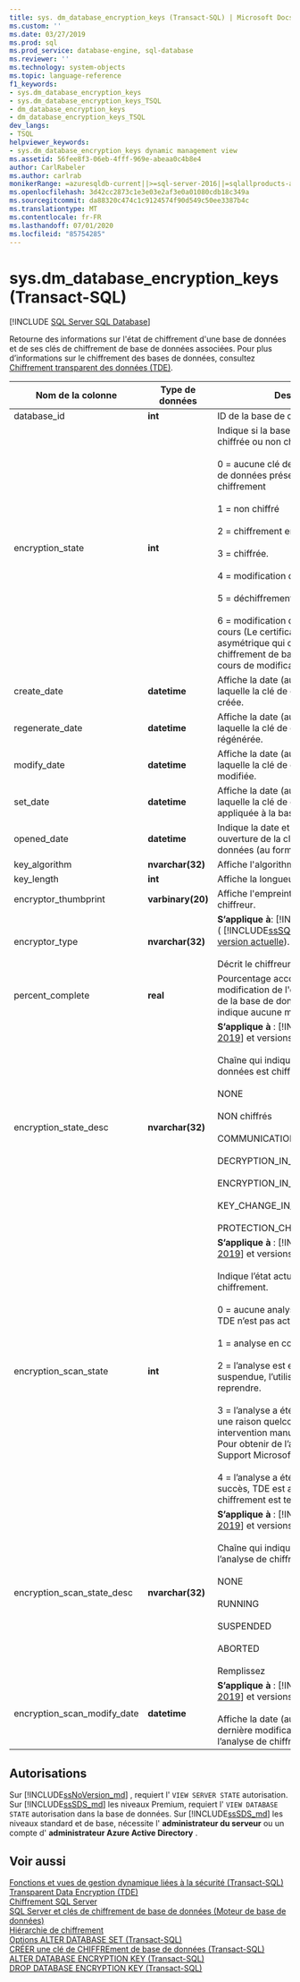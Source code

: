 ```yaml
---
title: sys. dm_database_encryption_keys (Transact-SQL) | Microsoft Docs
ms.custom: ''
ms.date: 03/27/2019
ms.prod: sql
ms.prod_service: database-engine, sql-database
ms.reviewer: ''
ms.technology: system-objects
ms.topic: language-reference
f1_keywords:
- sys.dm_database_encryption_keys
- sys.dm_database_encryption_keys_TSQL
- dm_database_encryption_keys
- dm_database_encryption_keys_TSQL
dev_langs:
- TSQL
helpviewer_keywords:
- sys.dm_database_encryption_keys dynamic management view
ms.assetid: 56fee8f3-06eb-4fff-969e-abeaa0c4b8e4
author: CarlRabeler
ms.author: carlrab
monikerRange: =azuresqldb-current||>=sql-server-2016||=sqlallproducts-allversions||>=sql-server-linux-2017||=azuresqldb-mi-current
ms.openlocfilehash: 3d42cc2873c1e3e03e2af3e0a01080cdb18c349a
ms.sourcegitcommit: da88320c474c1c9124574f90d549c50ee3387b4c
ms.translationtype: MT
ms.contentlocale: fr-FR
ms.lasthandoff: 07/01/2020
ms.locfileid: "85754285"
---
```

# <a name="sysdm_database_encryption_keys-transact-sql"></a>sys.dm_database_encryption_keys (Transact-SQL)
[!INCLUDE [SQL Server SQL Database](../../includes/applies-to-version/sql-asdb.md)]

  Retourne des informations sur l'état de chiffrement d'une base de données et de ses clés de chiffrement de base de données associées. Pour plus d’informations sur le chiffrement des bases de données, consultez [Chiffrement transparent des données &#40;TDE&#41;](../../relational-databases/security/encryption/transparent-data-encryption.md).  
 
|Nom de la colonne|Type de données|Description|  
|-----------------|---------------|-----------------|  
|database_id|**int**|ID de la base de données.|  
|encryption_state|**int**|Indique si la base de données est chiffrée ou non chiffrée.<br /><br /> 0 = aucune clé de chiffrement de base de données présente, pas de chiffrement<br /><br /> 1 = non chiffré<br /><br /> 2 = chiffrement en cours<br /><br /> 3 = chiffrée.<br /><br /> 4 = modification de clé en cours<br /><br /> 5 = déchiffrement en cours<br /><br /> 6 = modification de la protection en cours (Le certificat ou la clé asymétrique qui chiffre la clé de chiffrement de base de données est en cours de modification.)|  
|create_date|**datetime**|Affiche la date (au format UTC) à laquelle la clé de chiffrement a été créée.|  
|regenerate_date|**datetime**|Affiche la date (au format UTC) à laquelle la clé de chiffrement a été régénérée.|  
|modify_date|**datetime**|Affiche la date (au format UTC) à laquelle la clé de chiffrement a été modifiée.|  
|set_date|**datetime**|Affiche la date (au format UTC) à laquelle la clé de chiffrement a été appliquée à la base de données.|  
|opened_date|**datetime**|Indique la date et l’heure de la dernière ouverture de la clé de base de données (au format UTC).|  
|key_algorithm|**nvarchar(32)**|Affiche l'algorithme utilisé pour la clé.|  
|key_length|**int**|Affiche la longueur de la clé.|  
|encryptor_thumbprint|**varbinary(20)**|Affiche l'empreinte numérique du chiffreur.|  
|encryptor_type|**nvarchar(32)**|**S’applique à**: [!INCLUDE[ssNoVersion](../../includes/ssnoversion-md.md)] ( [!INCLUDE[ssSQL11](../../includes/sssql11-md.md)] jusqu’à la [version actuelle](https://go.microsoft.com/fwlink/p/?LinkId=299658)).<br /><br /> Décrit le chiffreur.|  
|percent_complete|**real**|Pourcentage accompli de la modification de l'état de chiffrement de la base de données. La valeur 0 indique aucune modification d'état.|
|encryption_state_desc|**nvarchar(32)**|**S’applique à** : [!INCLUDE[sql-server-2019](../../includes/sssqlv15-md.md)] et versions ultérieures.<br><br> Chaîne qui indique si la base de données est chiffrée ou non chiffrée.<br><br>NONE<br><br>NON chiffrés<br><br>COMMUNICATIONS<br><br>DECRYPTION_IN_PROGRESS<br><br>ENCRYPTION_IN_PROGRESS<br><br>KEY_CHANGE_IN_PROGRESS<br><br>PROTECTION_CHANGE_IN_PROGRESS|
|encryption_scan_state|**int**|**S’applique à** : [!INCLUDE[sql-server-2019](../../includes/sssqlv15-md.md)] et versions ultérieures.<br><br>Indique l’état actuel de l’analyse de chiffrement. <br><br>0 = aucune analyse n’a été lancée, TDE n’est pas activé<br><br>1 = analyse en cours.<br><br>2 = l’analyse est en cours mais a été suspendue, l’utilisateur peut la reprendre.<br><br>3 = l’analyse a été abandonnée pour une raison quelconque, une intervention manuelle est nécessaire. Pour obtenir de l’aide, contactez Support Microsoft.<br><br>4 = l’analyse a été effectuée avec succès, TDE est activé et le chiffrement est terminé.|
|encryption_scan_state_desc|**nvarchar(32)**|**S’applique à** : [!INCLUDE[sql-server-2019](../../includes/sssqlv15-md.md)] et versions ultérieures.<br><br>Chaîne qui indique l’état actuel de l’analyse de chiffrement.<br><br> NONE<br><br>RUNNING<br><br>SUSPENDED<br><br>ABORTED<br><br>Remplissez|
|encryption_scan_modify_date|**datetime**|**S’applique à** : [!INCLUDE[sql-server-2019](../../includes/sssqlv15-md.md)] et versions ultérieures.<br><br> Affiche la date (au format UTC) de la dernière modification de l’état de l’analyse de chiffrement.|
  
## <a name="permissions"></a>Autorisations

Sur [!INCLUDE[ssNoVersion_md](../../includes/ssnoversion-md.md)] , requiert l' `VIEW SERVER STATE` autorisation.   
Sur [!INCLUDE[ssSDS_md](../../includes/sssds-md.md)] les niveaux Premium, requiert l' `VIEW DATABASE STATE` autorisation dans la base de données. Sur [!INCLUDE[ssSDS_md](../../includes/sssds-md.md)] les niveaux standard et de base, nécessite l' **administrateur du serveur** ou un compte d' **administrateur Azure Active Directory** .   

## <a name="see-also"></a>Voir aussi  

 [Fonctions et vues de gestion dynamique liées à la sécurité &#40;Transact-SQL&#41;](../../relational-databases/system-dynamic-management-views/security-related-dynamic-management-views-and-functions-transact-sql.md)   
 [Transparent Data Encryption &#40;TDE&#41;](../../relational-databases/security/encryption/transparent-data-encryption.md)   
 [Chiffrement SQL Server](../../relational-databases/security/encryption/sql-server-encryption.md)   
 [SQL Server et clés de chiffrement de base de données &#40;Moteur de base de données&#41;](../../relational-databases/security/encryption/sql-server-and-database-encryption-keys-database-engine.md)   
 [Hiérarchie de chiffrement](../../relational-databases/security/encryption/encryption-hierarchy.md)   
 [Options ALTER DATABASE SET &#40;Transact-SQL&#41;](../../t-sql/statements/alter-database-transact-sql-set-options.md)   
 [CRÉER une clé de CHIFFREment de base de données &#40;Transact-SQL&#41;](../../t-sql/statements/create-database-encryption-key-transact-sql.md)   
 [ALTER DATABASE ENCRYPTION KEY &#40;Transact-SQL&#41;](../../t-sql/statements/alter-database-encryption-key-transact-sql.md)   
 [DROP DATABASE ENCRYPTION KEY &#40;Transact-SQL&#41;](../../t-sql/statements/drop-database-encryption-key-transact-sql.md)  
  
  
